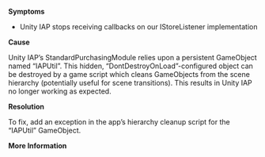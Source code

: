 
        

**Symptoms** 

*   Unity IAP stops receiving callbacks on our IStoreListener implementation

**Cause** 

Unity IAP’s StandardPurchasingModule relies upon a persistent GameObject named “IAPUtil”. This hidden, “DontDestroyOnLoad”-configured object can be destroyed by a game script which cleans GameObjects from the scene hierarchy (potentially useful for scene transitions). This results in Unity IAP no longer working as expected. 

**Resolution** 

To fix, add an exception in the app’s hierarchy cleanup script for the “IAPUtil” GameObject.

**More Information** 

      